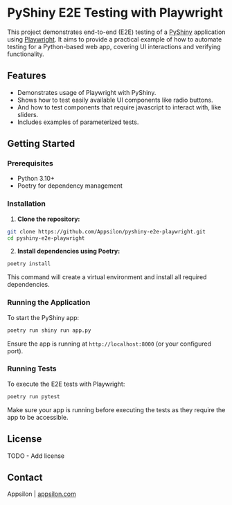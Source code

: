 # PyShiny E2E Testing with Playwright

This project demonstrates end-to-end (E2E) testing of a [PyShiny](https://shiny.posit.co/py/) application using [Playwright](https://playwright.dev/python/). It aims to provide a practical example of how to automate testing for a Python-based web app, covering UI interactions and verifying functionality.

## Features

- Demonstrates usage of Playwright with PyShiny.
- Shows how to test easily available UI components like radio buttons.
- And how to test components that require javascript to interact with, like sliders.
- Includes examples of parameterized tests.

## Getting Started

### Prerequisites

- Python 3.10+
- Poetry for dependency management

### Installation

1. **Clone the repository:**

```bash
git clone https://github.com/Appsilon/pyshiny-e2e-playwright.git
cd pyshiny-e2e-playwright
```

2. **Install dependencies using Poetry:**

```bash
poetry install
```

This command will create a virtual environment and install all required dependencies.

### Running the Application

To start the PyShiny app:

```bash
poetry run shiny run app.py
```

Ensure the app is running at `http://localhost:8000` (or your configured port).

### Running Tests

To execute the E2E tests with Playwright:

```bash
poetry run pytest
```

Make sure your app is running before executing the tests as they require the app to be accessible.

## License

TODO - Add license

## Contact

Appsilon | [appsilon.com](https://appsilon.com)
